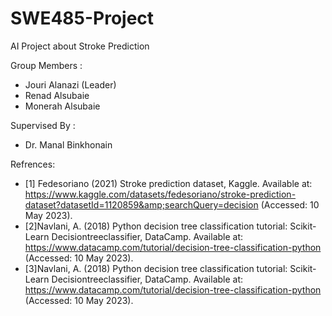 # SWE485-Project
AI Project about Stroke Prediction

Group Members :
- Jouri Alanazi (Leader)
- Renad Alsubaie
- Monerah Alsubaie

Supervised By :
- Dr. Manal Binkhonain

Refrences:
- [1] Fedesoriano (2021) Stroke prediction dataset, Kaggle. Available at: https://www.kaggle.com/datasets/fedesoriano/stroke-prediction-dataset?datasetId=1120859&amp;searchQuery=decision (Accessed: 10 May 2023). 
- [2]Navlani, A. (2018) Python decision tree classification tutorial: Scikit-Learn Decisiontreeclassifier, DataCamp. Available at: https://www.datacamp.com/tutorial/decision-tree-classification-python (Accessed: 10 May 2023). 
- [3]Navlani, A. (2018) Python decision tree classification tutorial: Scikit-Learn Decisiontreeclassifier, DataCamp. Available at: https://www.datacamp.com/tutorial/decision-tree-classification-python (Accessed: 10 May 2023). 
